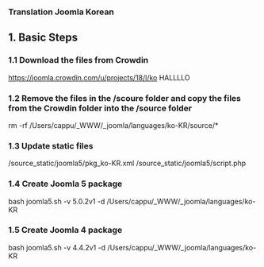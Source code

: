 ### Translation Joomla Korean

## 1. Basic Steps

### 1.1 Download the files from Crowdin

https://joomla.crowdin.com/u/projects/18/l/ko HALLLLO

### 1.2 Remove the files in the /scoure folder and copy the files from the Crowdin folder into the /source folder

rm -rf /Users/cappu/\_WWW/\_joomla/languages/ko-KR/source/\*

### 1.3 Update static files

/source_static/joomla5/pkg_ko-KR.xml
/source_static/joomla5/script.php

### 1.4 Create Joomla 5 package

bash joomla5.sh -v 5.0.2v1 -d /Users/cappu/\_WWW/\_joomla/languages/ko-KR

### 1.5 Create Joomla 4 package

bash joomla5.sh -v 4.4.2v1 -d /Users/cappu/\_WWW/\_joomla/languages/ko-KR
